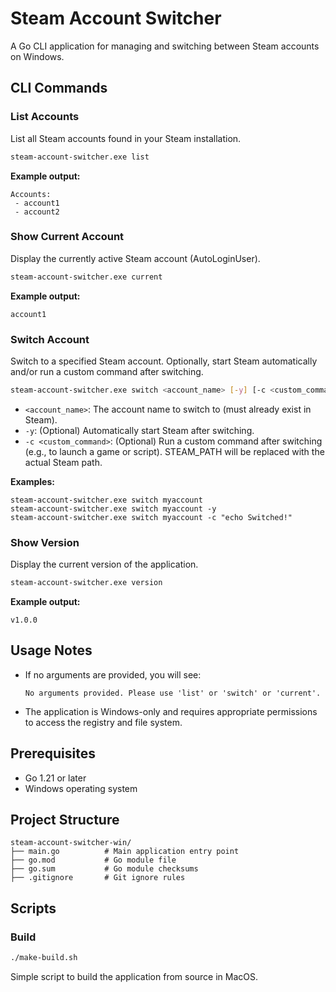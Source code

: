 # Steam Account Switcher

A Go CLI application for managing and switching between Steam accounts on Windows.

## CLI Commands

### List Accounts
List all Steam accounts found in your Steam installation.

```bash
steam-account-switcher.exe list
```

**Example output:**
```
Accounts:
 - account1
 - account2
```

### Show Current Account
Display the currently active Steam account (AutoLoginUser).

```bash
steam-account-switcher.exe current
```

**Example output:**
```
account1
```

### Switch Account
Switch to a specified Steam account. Optionally, start Steam automatically and/or run a custom command after switching.

```bash
steam-account-switcher.exe switch <account_name> [-y] [-c <custom_command>]
```
- `<account_name>`: The account name to switch to (must already exist in Steam).
- `-y`: (Optional) Automatically start Steam after switching.
- `-c <custom_command>`: (Optional) Run a custom command after switching (e.g., to launch a game or script). STEAM_PATH will be replaced with the actual Steam path.

**Examples:**
```
steam-account-switcher.exe switch myaccount
steam-account-switcher.exe switch myaccount -y
steam-account-switcher.exe switch myaccount -c "echo Switched!"
```

### Show Version
Display the current version of the application.

```bash
steam-account-switcher.exe version
```

**Example output:**
```
v1.0.0
```

## Usage Notes

- If no arguments are provided, you will see:
  ```
  No arguments provided. Please use 'list' or 'switch' or 'current'.
  ```
- The application is Windows-only and requires appropriate permissions to access the registry and file system.

## Prerequisites

- Go 1.21 or later
- Windows operating system

## Project Structure

```
steam-account-switcher-win/
├── main.go          # Main application entry point
├── go.mod           # Go module file
├── go.sum           # Go module checksums
├── .gitignore       # Git ignore rules
```

## Scripts

### Build

```bash
./make-build.sh
```

Simple script to build the application from source in MacOS.